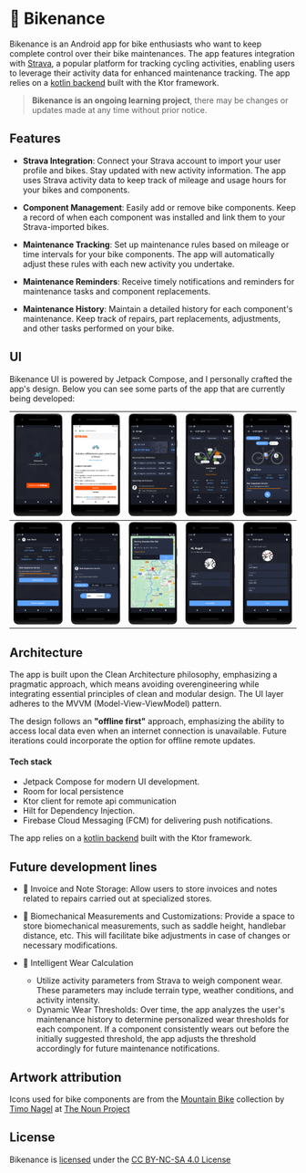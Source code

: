 # 🚴‍ Bikenance

Bikenance is an Android app for bike enthusiasts who want to keep complete control over their bike maintenances.
The app features integration with [Strava](https://strava.com/), a popular platform for tracking cycling activities,
enabling users to leverage their activity data for enhanced maintenance tracking. The app relies on
a [kotlin backend](https://github.com/angelpinheiro/bikenance-backend) built with the Ktor framework.

> **Bikenance is an ongoing learning project**, there may be changes or updates made at any time without prior notice.

## Features

- **Strava Integration**: Connect your Strava account to import your user profile and bikes. Stay updated with new activity information. The
  app uses Strava activity data to keep track of mileage and usage hours for your bikes and components.

- **Component Management**: Easily add or remove bike components. Keep a record of when each component was installed and link them to your
  Strava-imported bikes.

- **Maintenance Tracking**: Set up maintenance rules based on mileage or time intervals for your bike components. The app will automatically
  adjust these rules with each new activity you undertake.

- **Maintenance Reminders**: Receive timely notifications and reminders for maintenance tasks and component replacements.

- **Maintenance History**: Maintain a detailed history for each component's maintenance. Keep track of repairs, part replacements,
  adjustments, and other tasks performed on your bike.

## UI

Bikenance UI is powered by Jetpack Compose, and I personally crafted the app's design. Below you can see some parts of the app that are
currently being developed:

| <img src="assets/1.png" width="120"> | <img src="assets/2.png" width="120"> | <img src="assets/3.png" width="120"> | <img src="assets/4.png" width="120"> | <img src="assets/5.png" width="120">  |
|:------------------------------------:|:------------------------------------:|:------------------------------------:|:------------------------------------:|:-------------------------------------:|
| <img src="assets/6.png" width="120"> | <img src="assets/7.png" width="120"> | <img src="assets/8.png" width="120"> | <img src="assets/9.png" width="120"> | <img src="assets/10.png" width="120"> |

## Architecture

The app is built upon the Clean Architecture philosophy, emphasizing a pragmatic approach, which means avoiding
overengineering while integrating essential principles of clean and modular design. The UI layer adheres to the MVVM (Model-View-ViewModel)
pattern.

The design follows an **"offline first"** approach, emphasizing the ability to access local data even when an internet
connection is unavailable. Future iterations could incorporate the option for offline remote updates.

#### Tech stack

- Jetpack Compose for modern UI development.
- Room for local persistence
- Ktor client for remote api communication
- Hilt for Dependency Injection.
- Firebase Cloud Messaging (FCM) for delivering push notifications.

The app relies on a [kotlin backend](https://github.com/angelpinheiro/bikenance-backend) built with the Ktor framework.

## Future development lines

- 📄 Invoice and Note Storage: Allow users to store invoices and notes related to repairs carried out
  at specialized stores.

- 📏 Biomechanical Measurements and Customizations: Provide a space to store biomechanical
  measurements, such as saddle height, handlebar distance, etc. This will facilitate bike
  adjustments in case of changes or necessary modifications.

- 🧠 Intelligent Wear Calculation
  - Utilize activity parameters from Strava to weigh component wear. These parameters may include
    terrain type, weather conditions, and activity intensity.
  - Dynamic Wear Thresholds: Over time, the app analyzes the user's maintenance history to
    determine personalized wear thresholds for each component. If a component consistently wears
    out before the initially suggested threshold, the app adjusts the threshold accordingly for
    future maintenance notifications.

## Artwork attribution

Icons used for bike components are from
the [Mountain Bike](https://thenounproject.com/timo40/collection/mountain-bike)
collection by [Timo Nagel](https://thenounproject.com/timo40/)
at [The Noun Project ](https://thenounproject.com)

## License

Bikenance is [licensed](LICENSE.md) under
the [CC BY-NC-SA 4.0 License](https://creativecommons.org/licenses/by-nc-sa/4.0/)



